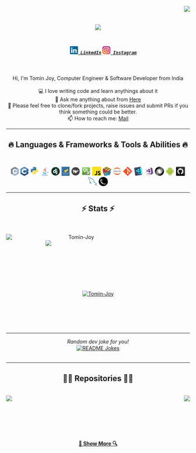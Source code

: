 <img align="right" src="https://komarev.com/ghpvc/?username=Tomin-Joy&color=blueviolet">

<h1 align="center">
  <a href="https://git.io/typing-svg">
    <img src="https://readme-typing-svg.herokuapp.com/?lines=Hello+World!+👋;I+am+Tomin+Joy....;Nice+to+meet+you!&center=true&size=30">
  </a>
</h1>

<h5 align="center">
  <code>
    <a href="https://www.linkedin.com/in/tomin-joy/" title="LinkedIn Profile"><img width="22" src="https://github.com/Tomin-Joy/Tomin-Joy/blob/main/images/linkedin.svg"> LinkedIn</a></code>
  <code><a href="https://www.instagram.com/tom.in._/" title="Instagram Profile"><img width="22" src="https://github.com/Tomin-Joy/Tomin-Joy/blob/main/images/instagram.svg"> Instagram</a></code>
</h5>
<br>
<p align="center">
  Hi, I'm Tomin Joy, Computer Engineer & Software Developer from India
  <br>
  <br>
  💻 I love writing code and learn anythings about it
  <br>
  💬 Ask me anything about from <a href="https://github.com/Tomin-Joy/Tomin-Joy/issues" title="Issues">Here</a>
  <br>
  💬 Please feel free to clone/fork projects, raise issues and submit PRs if you think something could be better.
  <br>
  📫 How to reach me: <a href="mailto: tomnijkoo7@gmail.com">Mail</a>
</p>

<hr>
<h2 align="center">🔥 Languages & Frameworks & Tools & Abilities 🔥</h2>
<br>
<p align="center">
  <code><img title="C" height="25" src="https://github.com/Tomin-Joy/Tomin-Joy/blob/main/images/c.svg"></code>
  <code><img title="C++" height="25" src="https://github.com/Tomin-Joy/Tomin-Joy/blob/main/images/cpp.svg"></code>
  <code><img title="Python" height="25" src="https://github.com/Tomin-Joy/Tomin-Joy/blob/main/images/python-original.svg"></code>
  <code><img title="Java" height="25" src="https://github.com/Tomin-Joy/Tomin-Joy/blob/main/images/java-original.svg"></code>
  <code><img title="Django" height="25" src="https://github.com/Tomin-Joy/Tomin-Joy/blob/main/images/django.png"></code>
  <code><img title="Tkinter" height="25" src="https://github.com/Tomin-Joy/Tomin-Joy/blob/main/images/Tkinter.png"></code>
  <code><img title="Kivy" height="25" src="https://github.com/Tomin-Joy/Tomin-Joy/blob/main/images/Kivy.png"></code>
  <code><img title="Qt" height="25" src="https://github.com/Tomin-Joy/Tomin-Joy/blob/main/images/Qt.png"></code>
  <code><img title="Javascript" height="25" src="https://github.com/Tomin-Joy/Tomin-Joy/blob/main/images/javascript.svg"></code>
  <code><img title="Problem Solving" height="25" src="https://github.com/Tomin-Joy/Tomin-Joy/blob/main/images/problemSolving.png"></code>
  <code><img title="Jupyter - Notebook" height="25" src="https://github.com/Tomin-Joy/Tomin-Joy/blob/main/images/jupyter.png"></code>
  <code><img title="Git" height="25" src="https://github.com/Tomin-Joy/Tomin-Joy/blob/main/images/git-original.svg"></code>
  <code><img title="Visual Studio Code" height="25" src="https://github.com/Tomin-Joy/Tomin-Joy/blob/main/images/vscode.png"></code>
  <code><img title="Microsoft Visual Studio" height="25" src="https://github.com/Tomin-Joy/Tomin-Joy/blob/main/images/visualstudio.png"></code>
  <code><img title="JSON" height="25" src="https://github.com/Tomin-Joy/Tomin-Joy/blob/main/images/json.svg"></code>
  <code><img title="Android" height="25" src="https://github.com/Tomin-Joy/Tomin-Joy/blob/main/images/android.svg"></code>
  <code><img title="GitHub" height="25" src="https://github.com/Tomin-Joy/Tomin-Joy/blob/main/images/github.svg"></code>
  <code><img title="MySQL" height="25" src="https://github.com/Tomin-Joy/Tomin-Joy/blob/main/images/mysql.svg"></code>
  <code><img title="Flask" height="25" src="https://github.com/Tomin-Joy/Tomin-Joy/blob/main/images/flask.png"></code>
</p>
<hr>

<h2 align="center">⚡ Stats ⚡</h2>
<br>
<p align=center>
  <div align=center>
    <a href="https://github.com/denvercoder1/github-readme-streak-stats" title="Go to Source">
      <img align="left" width=396 src="https://github-readme-streak-stats.herokuapp.com/?user=Tomin-Joy&theme=react&border=61dafb&hide_border=true" alt="Tomin-Joy" />
    </a>
    <a href="https://github.com/anuraghazra/github-readme-stats" title="Go to Source">
      <img align="right" width=396 src="https://github-readme-stats.vercel.app/api?username=Tomin-Joy&show_icons=true&theme=react&border_color=61dafb&hide_border=true" />
    </a>
  </div>
  <br><br><br><br><br><br><br><br><br>
  <div align=center>
    <a href="https://github.com/anuraghazra/github-readme-stats">
      <img align="center" src="https://github-readme-stats.vercel.app/api/top-langs?username=Tomin-Joy&show_icons=true&locale=en&layout=compact&hide_border=true&theme=react" alt="Tomin-Joy" />
   </a>
  <br><br><br><br><br><br>
  <hr>
  <i>Random dev joke for you!</i><br>
  <a href="https://readme-jokes.vercel.app"><img align="center" src="https://readme-jokes.vercel.app/api?bgColor=%23073b4c&textColor=%2306d6a0&aColor=%2306d6a0&borderColor=%2306d6a0" alt="README Jokes"></a>
  </div>
  <br>
  
</p>

<hr>

<h2 align="center">👨‍💻 Repositories 👨‍💻</h2>
<br>
<div width="100%" align="center">
  <a align="left" href="https://github.com/Tomin-Joy/Mechvibe" title="Mechvibe"><img align="left" height="115" src="https://github-readme-stats.vercel.app/api/pin/?username=Tomin-Joy&repo=Mechvibe&theme=react&border_color=61dafb&border_radius=10"></a><a align="right" href="https://github.com/Tomin-Joy/Force-Calculator" title="Force-Calculator"><img align="right" height="115" src="https://github-readme-stats.vercel.app/api/pin/?username=Tomin-Joy&repo=Force-Calculator&theme=react&border_color=61dafb&border_radius=10"></a>
</div>
<br/><br/><br/><br/><br/><br/>
<h4 align="center">
  <a href="https://github.com/Tomin-Joy?tab=repositories" title="Show Repositories">🔎 Show More 🔍</a>
</h4>


